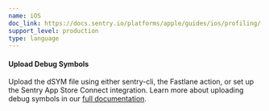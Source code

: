 ```yaml
---
name: iOS
doc_link: https://docs.sentry.io/platforms/apple/guides/ios/profiling/
support_level: production
type: language
---
```


#### Upload Debug Symbols

Upload the dSYM file using either sentry-cli, the Fastlane action, or set up the Sentry App Store Connect integration. Learn more about uploading debug symbols in our [full documentation](https://docs.sentry.io/platforms/apple/guides/ios/profiling/).
